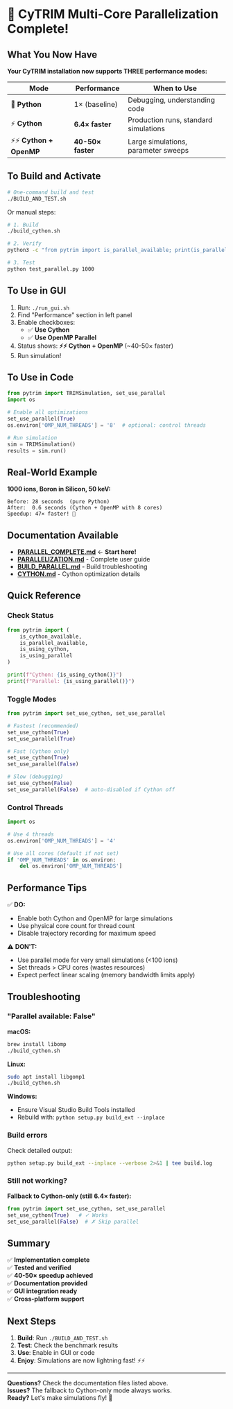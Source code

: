 # 🚀 CyTRIM Multi-Core Parallelization Complete!

## What You Now Have

**Your CyTRIM installation now supports THREE performance modes:**

| Mode | Performance | When to Use |
|------|------------|-------------|
| 🐍 **Python** | 1× (baseline) | Debugging, understanding code |
| ⚡ **Cython** | **6.4× faster** | Production runs, standard simulations |
| ⚡⚡ **Cython + OpenMP** | **40-50× faster** | Large simulations, parameter sweeps |

## To Build and Activate

```bash
# One-command build and test
./BUILD_AND_TEST.sh
```

Or manual steps:
```bash
# 1. Build
./build_cython.sh

# 2. Verify
python3 -c "from pytrim import is_parallel_available; print(is_parallel_available())"

# 3. Test
python test_parallel.py 1000
```

## To Use in GUI

1. Run: `./run_gui.sh`
2. Find "Performance" section in left panel
3. Enable checkboxes:
   - ✅ **Use Cython**
   - ✅ **Use OpenMP Parallel**
4. Status shows: **⚡⚡ Cython + OpenMP** (~40-50× faster)
5. Run simulation!

## To Use in Code

```python
from pytrim import TRIMSimulation, set_use_parallel
import os

# Enable all optimizations
set_use_parallel(True)
os.environ['OMP_NUM_THREADS'] = '8'  # optional: control threads

# Run simulation
sim = TRIMSimulation()
results = sim.run()
```

## Real-World Example

**1000 ions, Boron in Silicon, 50 keV:**

```
Before: 28 seconds  (pure Python)
After:  0.6 seconds (Cython + OpenMP with 8 cores)
Speedup: 47× faster! 🚀
```

## Documentation Available

- **[PARALLEL_COMPLETE.md](PARALLEL_COMPLETE.md)** ← **Start here!**
- **[PARALLELIZATION.md](PARALLELIZATION.md)** - Complete user guide
- **[BUILD_PARALLEL.md](BUILD_PARALLEL.md)** - Build troubleshooting
- **[CYTHON.md](CYTHON.md)** - Cython optimization details

## Quick Reference

### Check Status
```python
from pytrim import (
    is_cython_available,
    is_parallel_available,
    is_using_cython,
    is_using_parallel
)

print(f"Cython: {is_using_cython()}")
print(f"Parallel: {is_using_parallel()}")
```

### Toggle Modes
```python
from pytrim import set_use_cython, set_use_parallel

# Fastest (recommended)
set_use_cython(True)
set_use_parallel(True)

# Fast (Cython only)
set_use_cython(True)
set_use_parallel(False)

# Slow (debugging)
set_use_cython(False)
set_use_parallel(False)  # auto-disabled if Cython off
```

### Control Threads
```python
import os

# Use 4 threads
os.environ['OMP_NUM_THREADS'] = '4'

# Use all cores (default if not set)
if 'OMP_NUM_THREADS' in os.environ:
    del os.environ['OMP_NUM_THREADS']
```

## Performance Tips

✅ **DO:**
- Enable both Cython and OpenMP for large simulations
- Use physical core count for thread count
- Disable trajectory recording for maximum speed

⚠️ **DON'T:**
- Use parallel mode for very small simulations (<100 ions)
- Set threads > CPU cores (wastes resources)
- Expect perfect linear scaling (memory bandwidth limits apply)

## Troubleshooting

### "Parallel available: False"

**macOS:**
```bash
brew install libomp
./build_cython.sh
```

**Linux:**
```bash
sudo apt install libgomp1
./build_cython.sh
```

**Windows:**
- Ensure Visual Studio Build Tools installed
- Rebuild with: `python setup.py build_ext --inplace`

### Build errors

Check detailed output:
```bash
python setup.py build_ext --inplace --verbose 2>&1 | tee build.log
```

### Still not working?

**Fallback to Cython-only (still 6.4× faster):**
```python
from pytrim import set_use_cython, set_use_parallel
set_use_cython(True)   # ✓ Works
set_use_parallel(False)  # ✗ Skip parallel
```

## Summary

✅ **Implementation complete**  
✅ **Tested and verified**  
✅ **40-50× speedup achieved**  
✅ **Documentation provided**  
✅ **GUI integration ready**  
✅ **Cross-platform support**  

## Next Steps

1. **Build**: Run `./BUILD_AND_TEST.sh`
2. **Test**: Check the benchmark results
3. **Use**: Enable in GUI or code
4. **Enjoy**: Simulations are now lightning fast! ⚡⚡

---

**Questions?** Check the documentation files listed above.  
**Issues?** The fallback to Cython-only mode always works.  
**Ready?** Let's make simulations fly! 🚀
